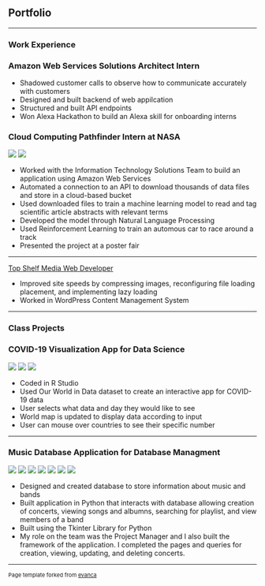 ## Portfolio

---
### Work Experience 
<h3>Amazon Web Services Solutions Architect Intern</h3>
<ul>
  <li>Shadowed customer calls to observe how to communicate accurately with customers</li>
  <li>Designed and built backend of web appilcation</li>
  <li>Structured and built API endpoints</li>
  <li>Won Alexa Hackathon to build an Alexa skill for onboarding interns</li>
</ul>

<h3>Cloud Computing Pathfinder Intern at NASA</h3>
<img src="images/posterpresentation (2).jpg"/>
<img src="images/automouscar (2).jpg"/>
<ul>
  <li>Worked with the Information Technology Solutions Team to build an application using Amazon Web Services</li>
  <li>Automated a connection to an API to download thousands of data files and store in a cloud-based bucket</li>
  <li>Used downloaded files to train a machine learning model to read and tag scientific article abstracts with relevant terms</li>
  <li>Developed the model through Natural Language Processing</li>
  <li>Used Reinforcement Learning to train an automous car to race around a track</li>
  <li>Presented the project at a poster fair</li>
</ul>

---
[Top Shelf Media Web Developer](http://twelfthroundauto.com/)
<ul>
  <li>Improved site speeds by compressing images, reconfiguring file loading placement, and implementing lazy loading</li>
  <li>Worked in WordPress Content Management System</li>
</ul>

---
### Class Projects
<h3>COVID-19 Visualization App for Data Science</h3>
<img src="images/covidvisualizationscreenshot.jpg"/>
<img src="images/screenshot2.jpg"/>
<img src="images/screenshot3.jpg"/>
<ul>
  <li>Coded in R Studio</li>
  <li>Used Our World in Data dataset to create an interactive app for COVID-19 data</li>
  <li>User selects what data and day they would like to see</li>
  <li>World map is updated to display data according to input</li>
  <li>User can mouse over countries to see their specific number</li>
</ul>

---
<h3>Music Database Application for Database Managment</h3>
<img src="images/dbprojectstartpage.PNG"/>
<img src="images/dbprojectviewconcertspage.PNG"/>
<img src="images/dbprojectcreateconcertpage.PNG"/>
<img src="images/dbupdateconcertpage.PNG"/>
<img src="images/dbprojectdeleteconcert.PNG"/>
<img src="images/dbprojectsearchbands.PNG"/>
<img src="images/dbprojectviewmembersofband.PNG"/>
<ul>
  <li>Designed and created database to store information about music and bands</li>
  <li>Built application in Python that interacts with database allowing creation of concerts, viewing songs and albumns, searching for playlist, and view members of a band</li>
  <li>Built using the Tkinter Library for Python</li>
  <li>My role on the team was the Project Manager and I also built the framework of the application. I completed the pages and queries for creation, viewing, updating, and deleting concerts.</li>
</ul>

---
<p style="font-size:11px">Page template forked from <a href="https://github.com/evanca/quick-portfolio">evanca</a></p>
<!-- Remove above link if you don't want to attribute -->

